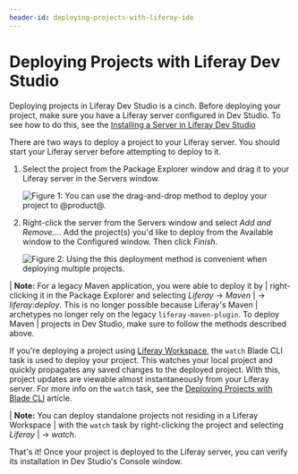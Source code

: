```yaml
---
header-id: deploying-projects-with-liferay-ide
---
```


# Deploying Projects with Liferay Dev Studio

Deploying projects in Liferay Dev Studio is a cinch. Before deploying your
project, make sure you have a Liferay server configured in Dev Studio. To see
how to do this, see the
[Installing a Server in Liferay Dev Studio](/docs/7-1/tutorials/-/knowledge_base/t/installing-a-server-in-liferay-ide)

There are two ways to deploy a project to your Liferay server. You should start
your Liferay server before attempting to deploy to it.

1.  Select the project from the Package Explorer window and drag it to your
    Liferay server in the Servers window.

    ![Figure 1: You can use the drag-and-drop method to deploy your project to @product@.](../../../images/starting-module-dev-drag-module.png)

2.  Right-click the server from the Servers window and select *Add and
    Remove...*. Add the project(s) you'd like to deploy from the Available
    window to the Configured window. Then click *Finish*.

    ![Figure 2: Using the this deployment method is convenient when deploying multiple projects.](../../../images/add-and-remove-ide.png)

| **Note:** For a legacy Maven application, you were able to deploy it by
| right-clicking it in the Package Explorer and selecting *Liferay* &rarr; *Maven*
| &rarr; *liferay:deploy*. This is no longer possible because Liferay's Maven
| archetypes no longer rely on the legacy `liferay-maven-plugin`. To deploy Maven
| projects in Dev Studio, make sure to follow the methods described above.

If you're deploying a project using
[Liferay Workspace](/docs/7-1/tutorials/-/knowledge_base/t/liferay-workspace),
the `watch` Blade CLI task is used to deploy your project. This watches your
local project and quickly propagates any saved changes to the deployed project.
With this, project updates are viewable almost instantaneously from your Liferay
server. For more info on the `watch` task, see the
[Deploying Projects with Blade CLI](/docs/7-1/tutorials/-/knowledge_base/t/deploying-projects-with-blade-cli)
article.

| **Note:** You can deploy standalone projects not residing in a Liferay Workspace
| with the `watch` task by right-clicking the project and selecting *Liferay*
| &rarr; *watch*.

That's it! Once your project is deployed to the Liferay server, you can verify
its installation in Dev Studio's Console window.
